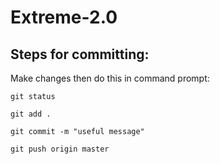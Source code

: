 # Extreme-2.0


## Steps for committing:
Make changes then do this in command prompt:

```
git status

git add .

git commit -m "useful message"

git push origin master
```
